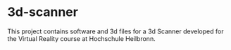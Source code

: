 # 3d-scanner
This project contains software and 3d files for a 3d Scanner developed for the Virtual Reality course at Hochschule Heilbronn.
